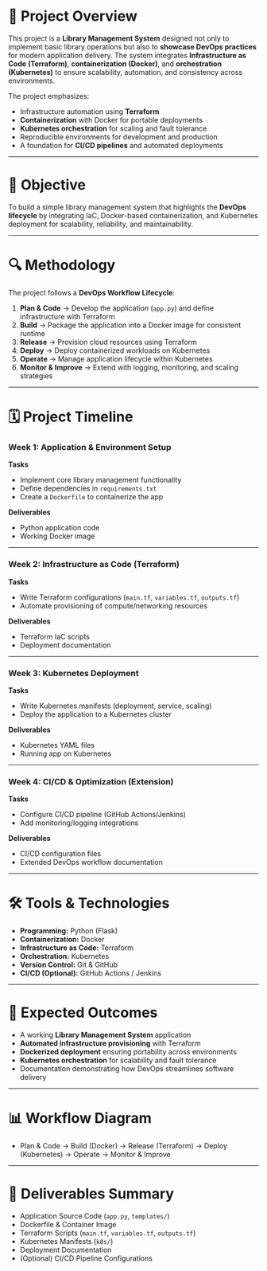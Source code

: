 # 📖 Project Overview  
This project is a **Library Management System** designed not only to implement basic library operations but also to **showcase DevOps practices** for modern application delivery. The system integrates **Infrastructure as Code (Terraform)**, **containerization (Docker)**, and **orchestration (Kubernetes)** to ensure scalability, automation, and consistency across environments.  

The project emphasizes:  
- Infrastructure automation using **Terraform**  
- **Containerization** with Docker for portable deployments  
- **Kubernetes orchestration** for scaling and fault tolerance  
- Reproducible environments for development and production  
- A foundation for **CI/CD pipelines** and automated deployments  

---

# 🎯 Objective  
To build a simple library management system that highlights the **DevOps lifecycle** by integrating IaC, Docker-based containerization, and Kubernetes deployment for scalability, reliability, and maintainability.  

---

# 🔍 Methodology  
The project follows a **DevOps Workflow Lifecycle**:  

1. **Plan & Code** → Develop the application (`app.py`) and define infrastructure with Terraform  
2. **Build** → Package the application into a Docker image for consistent runtime  
3. **Release** → Provision cloud resources using Terraform  
4. **Deploy** → Deploy containerized workloads on Kubernetes  
5. **Operate** → Manage application lifecycle within Kubernetes  
6. **Monitor & Improve** → Extend with logging, monitoring, and scaling strategies  

---

# 🗓️ Project Timeline  

### **Week 1: Application & Environment Setup**  
**Tasks**  
- Implement core library management functionality  
- Define dependencies in `requirements.txt`  
- Create a `Dockerfile` to containerize the app  

**Deliverables**  
- Python application code  
- Working Docker image  

---

### **Week 2: Infrastructure as Code (Terraform)**  
**Tasks**  
- Write Terraform configurations (`main.tf`, `variables.tf`, `outputs.tf`)  
- Automate provisioning of compute/networking resources  

**Deliverables**  
- Terraform IaC scripts  
- Deployment documentation  

---

### **Week 3: Kubernetes Deployment**  
**Tasks**  
- Write Kubernetes manifests (deployment, service, scaling)  
- Deploy the application to a Kubernetes cluster  

**Deliverables**  
- Kubernetes YAML files  
- Running app on Kubernetes  

---

### **Week 4: CI/CD & Optimization (Extension)**  
**Tasks**  
- Configure CI/CD pipeline (GitHub Actions/Jenkins)  
- Add monitoring/logging integrations  

**Deliverables**  
- CI/CD configuration files  
- Extended DevOps workflow documentation  

---

# 🛠️ Tools & Technologies  
- **Programming:** Python (Flask)  
- **Containerization:** Docker  
- **Infrastructure as Code:** Terraform  
- **Orchestration:** Kubernetes  
- **Version Control:** Git & GitHub  
- **CI/CD (Optional):** GitHub Actions / Jenkins  

---

# 🎯 Expected Outcomes  
- A working **Library Management System** application  
- **Automated infrastructure provisioning** with Terraform  
- **Dockerized deployment** ensuring portability across environments  
- **Kubernetes orchestration** for scalability and fault tolerance  
- Documentation demonstrating how DevOps streamlines software delivery  

---


# 📊 Workflow Diagram  
- Plan & Code → Build (Docker) → Release (Terraform) → Deploy (Kubernetes) → Operate → Monitor & Improve

---

# 📂 Deliverables Summary  
- Application Source Code (`app.py`, `templates/`)  
- Dockerfile & Container Image  
- Terraform Scripts (`main.tf`, `variables.tf`, `outputs.tf`)  
- Kubernetes Manifests (`k8s/`)  
- Deployment Documentation  
- (Optional) CI/CD Pipeline Configurations  
